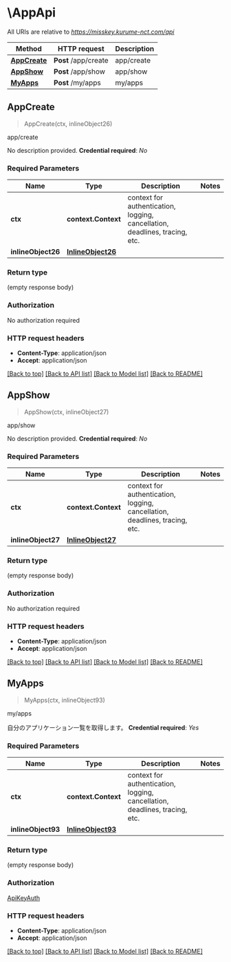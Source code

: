 # \AppApi

All URIs are relative to *https://misskey.kurume-nct.com/api*

Method | HTTP request | Description
------------- | ------------- | -------------
[**AppCreate**](AppApi.md#AppCreate) | **Post** /app/create | app/create
[**AppShow**](AppApi.md#AppShow) | **Post** /app/show | app/show
[**MyApps**](AppApi.md#MyApps) | **Post** /my/apps | my/apps



## AppCreate

> AppCreate(ctx, inlineObject26)

app/create

No description provided.  **Credential required**: *No*

### Required Parameters


Name | Type | Description  | Notes
------------- | ------------- | ------------- | -------------
**ctx** | **context.Context** | context for authentication, logging, cancellation, deadlines, tracing, etc.
**inlineObject26** | [**InlineObject26**](InlineObject26.md)|  | 

### Return type

 (empty response body)

### Authorization

No authorization required

### HTTP request headers

- **Content-Type**: application/json
- **Accept**: application/json

[[Back to top]](#) [[Back to API list]](../README.md#documentation-for-api-endpoints)
[[Back to Model list]](../README.md#documentation-for-models)
[[Back to README]](../README.md)


## AppShow

> AppShow(ctx, inlineObject27)

app/show

No description provided.  **Credential required**: *No*

### Required Parameters


Name | Type | Description  | Notes
------------- | ------------- | ------------- | -------------
**ctx** | **context.Context** | context for authentication, logging, cancellation, deadlines, tracing, etc.
**inlineObject27** | [**InlineObject27**](InlineObject27.md)|  | 

### Return type

 (empty response body)

### Authorization

No authorization required

### HTTP request headers

- **Content-Type**: application/json
- **Accept**: application/json

[[Back to top]](#) [[Back to API list]](../README.md#documentation-for-api-endpoints)
[[Back to Model list]](../README.md#documentation-for-models)
[[Back to README]](../README.md)


## MyApps

> MyApps(ctx, inlineObject93)

my/apps

自分のアプリケーション一覧を取得します。  **Credential required**: *Yes*

### Required Parameters


Name | Type | Description  | Notes
------------- | ------------- | ------------- | -------------
**ctx** | **context.Context** | context for authentication, logging, cancellation, deadlines, tracing, etc.
**inlineObject93** | [**InlineObject93**](InlineObject93.md)|  | 

### Return type

 (empty response body)

### Authorization

[ApiKeyAuth](../README.md#ApiKeyAuth)

### HTTP request headers

- **Content-Type**: application/json
- **Accept**: application/json

[[Back to top]](#) [[Back to API list]](../README.md#documentation-for-api-endpoints)
[[Back to Model list]](../README.md#documentation-for-models)
[[Back to README]](../README.md)

